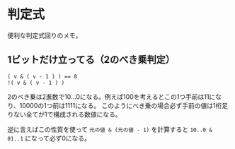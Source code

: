 # 判定式

便利な判定式回りのメモ。

## 1ビットだけ立ってる（2のべき乗判定）

```
( v & ( v - 1 ) ) == 0
!( v & ( v - 1 ) )
```

2のべき乗は2進数で10...0になる。例えば100を考えるとこの1つ手前は11になり、10000の1つ前は1111になる。
このようにべき乗の場合必ず手前の値は1桁足りない全てが1で構成される数値になる。

逆に言えばこの性質を使って `元の値 & (元の値 - 1)` を計算すると `10..0 & 01..1` になって必ず0になる。
